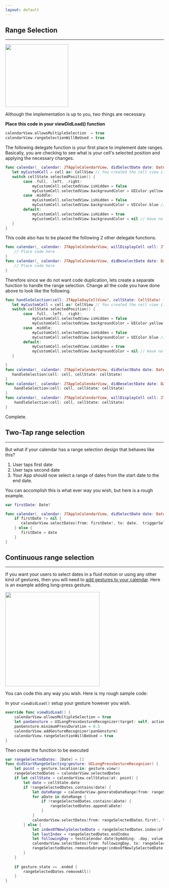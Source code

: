 ```yaml
---
layout: default
---
```


## Range Selection
___

<img src="https://cloud.githubusercontent.com/assets/4571502/16706761/ff11073e-45ea-11e6-8d1a-79fc0c15df90.gif" height="200" width="200">

Although the implementation is up to you, two things are necessary.

**Place this code in your viewDidLoad() function** 

```swift
calendarView.allowsMultipleSelection  = true
calendarView.rangeSelectionWillBeUsed = true
```

The following delegate function is your first place to implement date ranges. Basically, you are checking to see what is your cell's selected position and applying the necessary changes.

```swift
func calendar(_ calendar: JTAppleCalendarView, didSelectDate date: Date, cell: JTAppleDayCellView?, cellState: CellState) {
   let myCustomCell = cell as! CellView // You created the cell view if you followed the tutorial
   switch cellState.selectedPosition() {
        case .full, .left, .right:
            myCustomCell.selectedView.isHidden = false
            myCustomCell.selectedView.backgroundColor = UIColor.yellow // Or you can put what ever you like for your rounded corners, and your stand-alone selected cell
        case .middle:
            myCustomCell.selectedView.isHidden = false
            myCustomCell.selectedView.backgroundColor = UIColor.blue // Or what ever you want for your dates that land in the middle
        default:
            myCustomCell.selectedView.isHidden = true
            myCustomCell.selectedView.backgroundColor = nil // Have no selection when a cell is not selected
   }
}
```

This code also has to be placed the following 2 other delegate functions.

```swift
func calendar(_ calendar: JTAppleCalendarView, willDisplayCell cell: JTAppleDayCellView, date: Date, cellState: CellState) {
    // Place code here
}
func calendar(_ calendar: JTAppleCalendarView, didDeselectDate date: Date, cell: JTAppleDayCellView?, cellState: CellState) {
    // Place code here
}
```

Therefore since we do not want code duplication, lets create a separate function to handle the range selection. Change all the code you have done above to look like the following.

```swift
func handleSelection(cell: JTAppleDayCellView?, cellState: CellState) {
   let myCustomCell = cell as! CellView // You created the cell view if you followed the tutorial
   switch cellState.selectedPosition() {
        case .full, .left, .right:
            myCustomCell.selectedView.isHidden = false
            myCustomCell.selectedView.backgroundColor = UIColor.yellow // Or you can put what ever you like for your rounded corners, and your stand-alone selected cell
        case .middle:
            myCustomCell.selectedView.isHidden = false
            myCustomCell.selectedView.backgroundColor = UIColor.blue // Or what ever you want for your dates that land in the middle
        default:
            myCustomCell.selectedView.isHidden = true
            myCustomCell.selectedView.backgroundColor = nil // Have no selection when a cell is not selected
   }

}
func calendar(_ calendar: JTAppleCalendarView, didSelectDate date: Date, cell: JTAppleDayCellView?, cellState: CellState) {
   handleSelection(cell: cell, cellState: cellState)
}
func calendar(_ calendar: JTAppleCalendarView, didDeselectDate date: Date, cell: JTAppleDayCellView?, cellState: CellState) {
    handleSelection(cell: cell, cellState: cellState)
}
func calendar(_ calendar: JTAppleCalendarView, willDisplayCell cell: JTAppleDayCellView, date: Date, cellState: CellState) {
    handleSelection(cell: cell, cellState: cellState)
}
```

Complete.


## Two-Tap range selection
___

But what if your calendar has a range selection design that behaves like this?

1. User taps first date
2. User taps second date
3. Your App should now select a range of dates from the start date to the end date.

You can accomplish this is what ever way you wish, but here is a rough example.

```swift
var firstDate: Date?

func calendar(_ calendar: JTAppleCalendarView, didSelectDate date: Date, cell: JTAppleDayCellView?, cellState: CellState) {
    if firstDate != nil {
       calendarView.selectDates(from: firstDate!, to: date,  triggerSelectionDelegate: false, keepSelectionIfMultiSelectionAllowed: true)
    } else {
       firstDate = date
    }
}
```

## Continuous range selection
___

If you want your users to select dates in a fluid motion or using any other kind of gestures, then you will need to [add gestures to your calendar](https://patchthecode.github.io/AddingGestures/). Here is an example adding long-press gesture.

<img width="300" src="https://cloud.githubusercontent.com/assets/2439146/21446732/dea7361e-c87e-11e6-97ad-b0b66f355faa.gif">

You can code this any way you wish. Here is my rough sample code:

In your `viewDidLoad()` setup your gesture however you wish.

```swift
override func viewDidLoad() {
	calendarView.allowsMultipleSelection = true
	let panGensture = UILongPressGestureRecognizer(target: self, action: #selector(didStartRangeSelecting(gesture:)))
	panGensture.minimumPressDuration = 0.5
	calendarView.addGestureRecognizer(panGensture)
	calendarView.rangeSelectionWillBeUsed = true 
}
```
Then create the function to be executed

```swift
var rangeSelectedDates: [Date] = []
func didStartRangeSelecting(gesture: UILongPressGestureRecognizer) {
    let point = gesture.location(in: gesture.view!)
    rangeSelectedDates = calendarView.selectedDates
    if let cellState = calendarView.cellStatus(at: point) {
        let date = cellState.date
        if !rangeSelectedDates.contains(date) {
            let dateRange = calendarView.generateDateRange(from: rangeSelectedDates.first ?? date, to: date)
            for aDate in dateRange {
                if !rangeSelectedDates.contains(aDate) {
                    rangeSelectedDates.append(aDate)
                }
            }
            calendarView.selectDates(from: rangeSelectedDates.first!, to: date, keepSelectionIfMultiSelectionAllowed: true)
        } else {
            let indexOfNewlySelectedDate = rangeSelectedDates.index(of: date)! + 1
            let lastIndex = rangeSelectedDates.endIndex
            let followingDay = testCalendar.date(byAdding: .day, value: 1, to: date)!
            calendarView.selectDates(from: followingDay, to: rangeSelectedDates.last!, keepSelectionIfMultiSelectionAllowed: false)
            rangeSelectedDates.removeSubrange(indexOfNewlySelectedDate..<lastIndex)
        }
    }
    
    if gesture.state == .ended {
        rangeSelectedDates.removeAll()
    }
}
```
